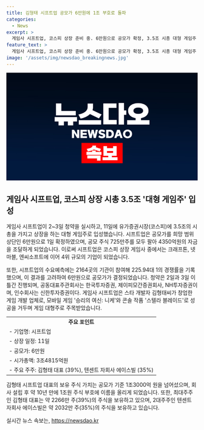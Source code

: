 ```yaml
---
title: 김형태 시프트업 공모가 6만원에 1조 부호로 돌파
categories:
  - News
excerpt: >
  게임사 시프트업, 코스피 상장 준비 중. 6만원으로 공모가 확정, 3.5조 시총 대형 게임주 기대. 725만주로 4350억원 조달 예정. 수요예측 225.94대 1 경쟁률을 기록하며 공모가 결정. 11일 상장 예정. 대표주관회사는 한국투자증권, 제이피모간, NH투자증권. 김형태 대표의 보유 주식 가치 1조3000억 원 예상. 2대주주 텐센트 자회사 에이스빌은 2032만 주(35%) 보유.
feature_text: >
  게임사 시프트업, 코스피 상장 준비 중. 6만원으로 공모가 확정, 3.5조 시총 대형 게임주 기대. 725만주로 4350억원 조달 예정. 수요예측 225.94대 1 경쟁률을 기록하며 공모가 결정. 11일 상장 예정. 대표주관회사는 한국투자증권, 제이피모간, NH투자증권. 김형태 대표의 보유 주식 가치 1조3000억 원 예상. 2대주주 텐센트 자회사 에이스빌은 2032만 주(35%) 보유.
image: '/assets/img/newsdao_breakingnews.jpg'
---
```


<p><img src="/assets/img/newsdao_breakingnews.jpg" alt="ontimetimes 속보" /></p>

<h2 data-ke-size="size26">게임사 시프트업, 코스피 상장 시총 3.5조 '대형 게임주' 입성</h2>

<p data-ke-size="size16">게임사 시프트업이 2~3일 청약을 실시하고, 11일에 유가증권시장(코스피)에 3.5조의 시총을 가지고 상장을 하는 대형 게임주로 입성했습니다. 시프트업은 공모가를 희망 범위 상단인 6만원으로 1일 확정하였으며, 공모 주식 725만주를 모두 팔아 4350억원의 자금을 조달하게 되었습니다. 이로써 시프트업은 코스피 상장 게임사 중에서는 크래프톤, 넷마블, 엔씨소프트에 이어 4위 규모의 기업이 되었습니다.</p>

<p data-ke-size="size16">또한, 시프트업의 수요예측에는 2164곳의 기관이 참여해 225.94대 1의 경쟁률을 기록했으며, 이 결과를 고려하여 6만원으로 공모가가 결정되었습니다. 청약은 2일과 3일 이틀간 진행되며, 공동대표주관회사는 한국투자증권, 제이피모간증권회사, NH투자증권이며, 인수회사는 신한투자증권이다. 게임사 시프트업은 스타 개발자 김형태씨가 창업한 게임 개발 업체로, 모바일 게임 '승리의 여신: 니케'와 콘솔 작품 '스텔라 블레이드'로 성공을 거두며 게임 대형주로 주목받았습니다.</p>

<table>
<tbody>
<tr>
<td style="text-align: center; height: 17px;"><b>주요 포인트</b></td>
</tr>
<tr>
<td style="text-align: left; height: 17px;">- 기업명: 시프트업</td>
</tr>
<tr>
<td style="text-align: left; height: 17px;">- 상장 일정: 11일</td>
</tr>
<tr>
<td style="text-align: left; height: 17px;">- 공모가: 6만원</td>
</tr>
<tr>
<td style="text-align: left; height: 17px;">- 시가총액: 3조4815억원</td>
</tr>
<tr>
<td style="text-align: left; height: 17px;">- 주요 주주: 김형태 대표 (39%), 텐센트 자회사 에이스빌 (35%)</td>
</tr>
</tbody>
</table>

<p data-ke-size="size16">김형태 시프트업 대표의 보유 주식 가치는 공모가 기준 1조3000억 원을 넘어섰으며, 회사 설립 후 약 10년 만에 1조원 주식 부호에 이름을 올리게 되었습니다. 또한, 최대주주인 김형태 대표는 약 2266만 주(39%)의 주식을 보유하고 있으며, 2대주주인 텐센트 자회사 에이스빌은 약 2032만 주(35%)의 주식을 보유하고 있습니다.</p>
실시간 뉴스 속보는, <a href="https://newsdao.kr" rel="dofollow">https://newsdao.kr</a>


